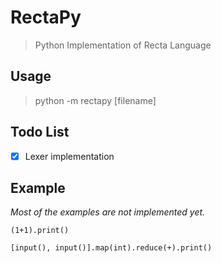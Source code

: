 # RectaPy

> Python Implementation of Recta Language

## Usage

> python -m rectapy [filename]

## Todo List

* [x] Lexer implementation

## Example

*Most of the examples are not implemented yet.*

```
(1+1).print()
```

```
[input(), input()].map(int).reduce(+).print()
```